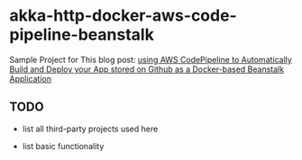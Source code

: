 akka-http-docker-aws-code-pipeline-beanstalk
===============

Sample Project for This blog post: [using AWS CodePipeline to Automatically Build and Deploy your App stored on Github as a Docker-based Beanstalk Application](http://queirozf.com/entries/using-aws-codepipeline-to-automatically-build-and-deploy-your-app-stored-on-github-as-a-docker-based-beanstalk-application)


## TODO

- list all third-party projects used here

- list basic functionality